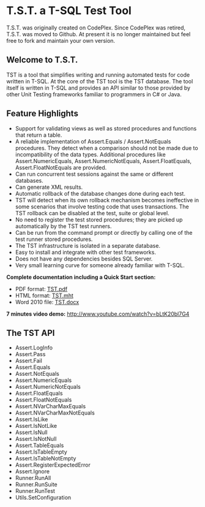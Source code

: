 # T.S.T. a T-SQL Test Tool

T.S.T. was originally created on CodePlex. Since CodePlex was retired, T.S.T. was moved to Github. At present it is no longer maintained but feel free to fork and maintain your own version.


## Welcome to T.S.T.

TST is a tool that simplifies writing and running automated tests for code written in T-SQL. 
At the core of the TST tool is the TST database. 
The tool itself is written in T-SQL and provides an API similar to those provided by other Unit Testing frameworks familiar to programmers in C# or Java. 


## Feature Highlights
- Support for validating views as well as stored procedures and functions that return a table.
- A reliable implementation of Assert.Equals / Assert.NotEquals procedures. They detect when a comparison should not be made due to incompatibility of the data types. Additional procedures like Assert.NumericEquals, Assert.NumericNotEquals, Assert.FloatEquals, Assert.FloatNotEquals are provided.
- Can run concurrent test sessions against the same or different databases.
- Can generate XML results.
- Automatic rollback of the database changes done during each test.
- TST will detect when its own rollback mechanism becomes ineffective in some scenarios that involve testing code that uses transactions. The TST rollback can be disabled at the test, suite or global level.
- No need to register the test stored procedures; they are picked up automatically by the TST test runners.
- Can be run from the command prompt or directly by calling one of the test runner stored procedures.
- The TST infrastructure is isolated in a separate database.
- Easy to install and integrate with other test frameworks.
- Does not have any dependencies besides SQL Server.
- Very small learning curve for someone already familiar with T-SQL.

**Complete documentation including a Quick Start section:**

- PDF format: [TST.pdf](DOC/TST.pdf)
- HTML format: [TST.mht](DOC/TST.mht)
- Word 2010 file: [TST.docx](DOC/TST.docx)

**7 minutes video demo:** http://www.youtube.com/watch?v=bLtK20bl7G4

## The TST API

- Assert.LogInfo
- Assert.Pass
- Assert.Fail
- Assert.Equals
- Assert.NotEquals
- Assert.NumericEquals
- Assert.NumericNotEquals
- Assert.FloatEquals
- Assert.FloatNotEquals
- Assert.NVarCharMaxEquals
- Assert.NVarCharMaxNotEquals
- Assert.IsLike
- Assert.IsNotLike
- Assert.IsNull
- Assert.IsNotNull
- Assert.TableEquals
- Assert.IsTableEmpty
- Assert.IsTableNotEmpty
- Assert.RegisterExpectedError
- Assert.Ignore
- Runner.RunAll
- Runner.RunSuite
- Runner.RunTest
- Utils.SetConfiguration

